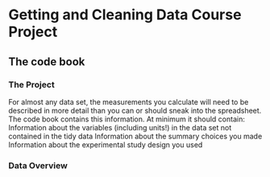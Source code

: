 <H1>Getting and Cleaning Data Course Project</H1>
<H2> The code book  </H2>

<h3>The Project</h3>
For almost any data set, the measurements you calculate will need to be described in more detail than you can or should sneak into the spreadsheet. The code book contains this information. At minimum it should contain:
Information about the variables (including units!) in the data set not contained in the tidy data
Information about the summary choices you made
Information about the experimental study design you used

<h3>Data Overview</h3>
